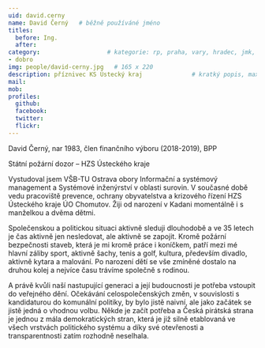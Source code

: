 ```yaml
---
uid: david.cerny
name: David Černý  	# běžně používáné jméno
titles:
  before: Ing.
  after:
category:                 	# kategorie: rp, praha, vary, hradec, jmk, senat
- dobro
img: people/david-cerny.jpg   # 165 x 220
description: příznivec KS Ústecký kraj           	# kratký popis, max 160 znaků
mail: 
mob:	
profiles:
  github:
  facebook: 
  twitter: 
  flickr:
---
```


David Černý, nar 1983, člen finančního výboru (2018-2019), BPP 

Státní požární dozor – HZS Ústeckého kraje

Vystudoval jsem VŠB-TU Ostrava obory Informační a systémový management a Systémové inženýrství v oblasti surovin. V současné době vedu pracoviště prevence, ochrany obyvatelstva a krizového řízení HZS Ústeckého kraje ÚO Chomutov. Žiji od narození v Kadani momentálně i s manželkou a dvěma dětmi.

Společenskou a politickou situaci aktivně sleduji dlouhodobě a ve 35 letech je čas aktivně jen nesledovat, ale aktivně se zapojit. Kromě požární bezpečnosti staveb, která je mi kromě práce i koníčkem, patří mezi mé hlavní záliby sport, aktivně šachy, tenis a golf, kultura, především divadlo, aktivně kytara a malování. Po narození dětí se vše zmíněné dostalo na druhou kolej a nejvíce času trávíme společně s rodinou.

A právě kvůli naší nastupující generaci a její budoucnosti je potřeba vstoupit do veřejného dění. Očekávání celospolečenských změn, v souvislosti s kandidaturou do komunální politiky, by bylo jistě naivní, ale jako začátek se jistě jedná o vhodnou volbu. Někde je začít potřeba a Česká pirátská strana je jednou z mála demokratických stran, která je již silně etablovaná ve všech vrstvách politického systému a díky své otevřenosti a transparentnosti zatím rozhodně neselhala.

